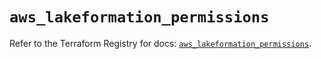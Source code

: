 # `aws_lakeformation_permissions`

Refer to the Terraform Registry for docs: [`aws_lakeformation_permissions`](https://registry.terraform.io/providers/hashicorp/aws/6.10.0/docs/resources/lakeformation_permissions).
